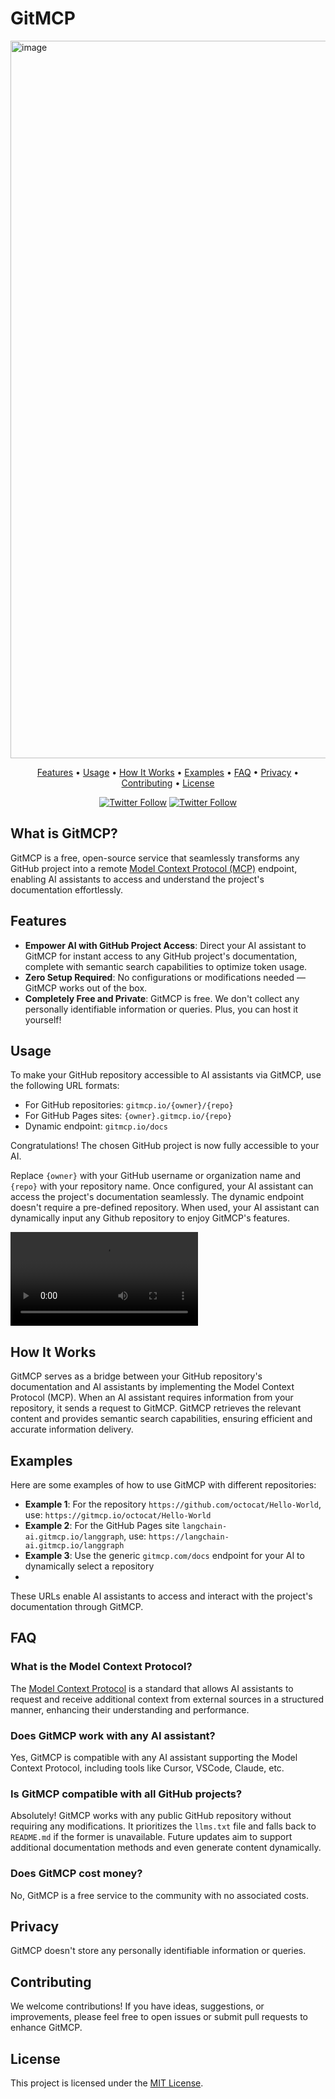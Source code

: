 # GitMCP

<img width="1148" alt="image" src="https://github.com/user-attachments/assets/e0c719d2-62f4-450e-90f3-c7dd0194f0b9" />

<p align="center">
  <a href="#features">Features</a> •
  <a href="#usage">Usage</a> •
  <a href="#how-it-works">How It Works</a> •
  <a href="#examples">Examples</a> •
  <a href="#faq">FAQ</a> •
  <a href="#privacy">Privacy</a> •
  <a href="#contributing">Contributing</a> •
  <a href="#license">License</a>
</p>
<div align="center">

[![Twitter Follow](https://img.shields.io/twitter/follow/idosal1?style=social)](https://twitter.com/idosal1)
[![Twitter Follow](https://img.shields.io/twitter/follow/liadyosef?style=social)](https://twitter.com/liadyosef)
</div>

## What is GitMCP?

GitMCP is a free, open-source service that seamlessly transforms any GitHub project into a remote [Model Context Protocol (MCP)](https://modelcontextprotocol.github.io/) endpoint, enabling AI assistants to access and understand the project's documentation effortlessly.

## Features

- **Empower AI with GitHub Project Access**: Direct your AI assistant to GitMCP for instant access to any GitHub project's documentation, complete with semantic search capabilities to optimize token usage.
- **Zero Setup Required**: No configurations or modifications needed — GitMCP works out of the box.
- **Completely Free and Private**: GitMCP is free. We don't collect any personally identifiable information or queries. Plus, you can host it yourself!

## Usage

To make your GitHub repository accessible to AI assistants via GitMCP, use the following URL formats:

- For GitHub repositories: `gitmcp.io/{owner}/{repo}` 
- For GitHub Pages sites: `{owner}.gitmcp.io/{repo}`
- Dynamic endpoint: `gitmcp.io/docs`

Congratulations! The chosen GitHub project is now fully accessible to your AI.

Replace `{owner}` with your GitHub username or organization name and `{repo}` with your repository name. Once configured, your AI assistant can access the project's documentation seamlessly.
The dynamic endpoint doesn't require a pre-defined repository. When used, your AI assistant can dynamically input any Github repository to enjoy GitMCP's features.

<video src="https://github.com/user-attachments/assets/2c3afaf9-6c08-436e-9efd-db8710554430"></video>

## How It Works

GitMCP serves as a bridge between your GitHub repository's documentation and AI assistants by implementing the Model Context Protocol (MCP). When an AI assistant requires information from your repository, it sends a request to GitMCP. GitMCP retrieves the relevant content and provides semantic search capabilities, ensuring efficient and accurate information delivery.

## Examples

Here are some examples of how to use GitMCP with different repositories:

- **Example 1**: For the repository `https://github.com/octocat/Hello-World`, use: `https://gitmcp.io/octocat/Hello-World`
- **Example 2**: For the GitHub Pages site `langchain-ai.gitmcp.io/langgraph`, use: `https://langchain-ai.gitmcp.io/langgraph`
- **Example 3**: Use the generic `gitmcp.com/docs` endpoint for your AI to dynamically select a repository
- 
These URLs enable AI assistants to access and interact with the project's documentation through GitMCP.

## FAQ

### What is the Model Context Protocol?

The [Model Context Protocol](https://modelcontextprotocol.github.io/) is a standard that allows AI assistants to request and receive additional context from external sources in a structured manner, enhancing their understanding and performance.

### Does GitMCP work with any AI assistant?

Yes, GitMCP is compatible with any AI assistant supporting the Model Context Protocol, including tools like Cursor, VSCode, Claude, etc.

### Is GitMCP compatible with all GitHub projects?

Absolutely! GitMCP works with any public GitHub repository without requiring any modifications. It prioritizes the `llms.txt` file and falls back to `README.md` if the former is unavailable. Future updates aim to support additional documentation methods and even generate content dynamically.

### Does GitMCP cost money?

No, GitMCP is a free service to the community with no associated costs.

## Privacy

GitMCP doesn't store any personally identifiable information or queries.

## Contributing

We welcome contributions! If you have ideas, suggestions, or improvements, please feel free to open issues or submit pull requests to enhance GitMCP.

## License

This project is licensed under the [MIT License](LICENSE).
